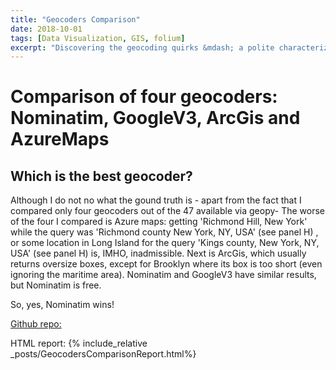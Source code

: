 ```yaml
---
title: "Geocoders Comparison"
date: 2018-10-01
tags: [Data Visualization, GIS, folium]
excerpt: "Discovering the geocoding quirks &mdash; a polite characterization&mdash; in Nominatim, GoogleV3, ArcGis and AzureMaps APIs."
---
```


# Comparison of four geocoders: Nominatim, GoogleV3, ArcGis and AzureMaps


## Which is the best geocoder?

Although I do not no what the gound truth is - apart from the fact that I compared only four geocoders out of the 47 available via geopy-
The worse of the four I compared is Azure maps: getting 'Richmond Hill, New York' while the query was 'Richmond county New York, NY, USA' (see panel H) , or
some location in Long Island for the query 'Kings county, New York, NY, USA' (see panel H) is, IMHO, inadmissible.
Next is ArcGis, which usually returns oversize boxes, except for Brooklyn where its box is too short (even ignoring the maritime area).
Nominatim and GoogleV3 have similar results, but Nominatim is free.


So, yes, Nominatim wins!

[Github repo:](https://github.com/CatChenal/Geocoders_Comparison)

HTML report:
{% include_relative _posts/GeocodersComparisonReport.html%}

